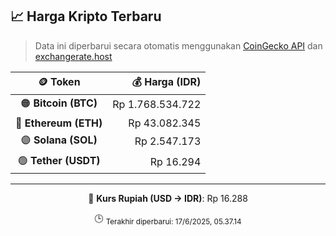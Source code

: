 

<!-- HARGA_KRIPTO -->
## 📈 Harga Kripto Terbaru

> Data ini diperbarui secara otomatis menggunakan [CoinGecko API](https://www.coingecko.com/) dan [exchangerate.host](https://exchangerate.host/)

<div align="center">

| 🪙 Token | 💰 Harga (IDR) |
|:------:|---------------:|
| 🟠 **Bitcoin (BTC)**   | Rp 1.768.534.722 |
| 🔵 **Ethereum (ETH)**  | Rp 43.082.345 |
| 🟣 **Solana (SOL)**    | Rp 2.547.173 |
| 🟢 **Tether (USDT)**   | Rp 16.294 |

---

💱 **Kurs Rupiah (USD → IDR)**: Rp 16.288

🕒 <sub>Terakhir diperbarui: 17/6/2025, 05.37.14</sub>

</div>
<!-- /HARGA_KRIPTO -->